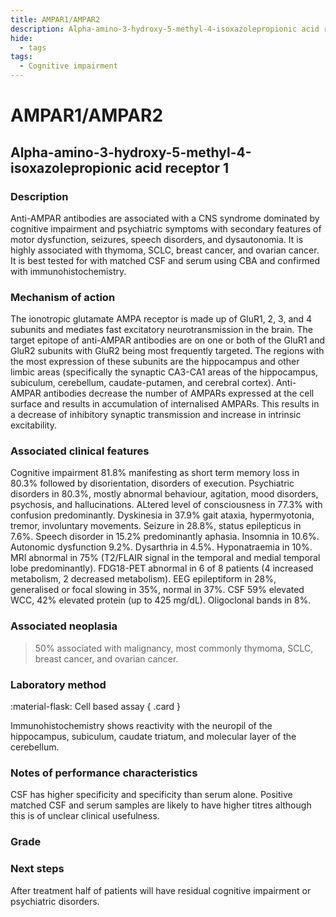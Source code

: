 ```yaml
---
title: AMPAR1/AMPAR2
description: Alpha-amino-3-hydroxy-5-methyl-4-isoxazolepropionic acid receptor 1
hide:
  - tags
tags:
  - Cognitive impairment
---
```


# AMPAR1/AMPAR2

## **Alpha-amino-3-hydroxy-5-methyl-4-isoxazolepropionic acid receptor 1**

### Description
Anti-AMPAR antibodies are associated with a CNS syndrome dominated by cognitive impairment and psychiatric symptoms with secondary features of motor dysfunction, seizures, speech disorders, and dysautonomia. It is highly associated with thymoma, SCLC, breast cancer, and ovarian cancer. It is best tested for with matched CSF and serum using CBA and confirmed with immunohistochemistry.

### Mechanism of action
The ionotropic glutamate AMPA receptor is made up of GluR1, 2, 3, and 4 subunits and mediates fast excitatory neurotransmission in the brain. The target epitope of anti-AMPAR antibodies are on one or both of the GluR1 and GluR2 subunits with GluR2 being most frequently targeted. The regions with the most expression of these subunits are the hippocampus and other limbic areas (specifically the synaptic CA3-CA1 areas of the hippocampus, subiculum, cerebellum, caudate-putamen, and cerebral cortex). Anti-AMPAR antibodies decrease the number of AMPARs expressed at the cell surface and results in accumulation of internalised AMPARs. This results in a decrease of inhibitory synaptic transmission and increase in intrinsic excitability.

### Associated clinical features
Cognitive impairment 81.8% manifesting as short term memory loss in 80.3% followed by disorientation, disorders of execution. Psychiatric disorders in 80.3%, mostly abnormal behaviour, agitation, mood disorders, psychosis, and hallucinations. ALtered level of consciousness in 77.3% with confusion predominantly. Dyskinesia in 37.9% gait ataxia, hypermyotonia, tremor, involuntary movements. Seizure in 28.8%, status epilepticus in 7.6%. Speech disorder in 15.2% predominantly aphasia. Insomnia in 10.6%. Autonomic dysfunction 9.2%. Dysarthria in 4.5%. Hyponatraemia in 10%. MRI abnormal in 75% (T2/FLAIR signal in the temporal and medial temporal lobe predominantly). FDG18-PET abnormal in 6 of 8 patients (4 increased metabolism, 2 decreased metabolism). EEG epileptiform in 28%, generalised or focal slowing in 35%, normal in 37%. CSF 59% elevated WCC, 42% elevated protein (up to 425 mg/dL). Oligoclonal bands in 8%.

### Associated neoplasia
>50% associated with malignancy, most commonly thymoma, SCLC, breast cancer, and ovarian cancer.

### Laboratory method
<div class="grid" markdown>

:material-flask: Cell based assay
{ .card }

</div>

Immunohistochemistry shows reactivity with the neuropil of the hippocampus, subiculum, caudate triatum, and molecular layer of the cerebellum.

### Notes of performance characteristics
CSF has higher specificity and specificity than serum alone. Positive matched CSF and serum samples are likely to have higher titres although this is of unclear clinical usefulness.

### Grade

### Next steps
After treatment half of patients will have residual cognitive impairment or psychiatric disorders.

[^1]: Lai, Meizan, Ethan G. Hughes, Xiaoyu Peng, Lei Zhou, Amy J. Gleichman, Huidy Shu, Sabrina Matà, et al. “AMPA Receptor Antibodies in Limbic Encephalitis Alter Synaptic Receptor Location.” Annals of Neurology 65, no. 4 (2009): 424–34. https://doi.org/10.1002/ana.21589.
[^2]: Zhang, Tian-Yi, Meng-Ting Cai, Yang Zheng, Qi-Lun Lai, Chun-Hong Shen, Song Qiao, and Yin-Xi Zhang. “Anti-Alpha-Amino-3-Hydroxy-5-Methyl-4-Isoxazolepropionic Acid Receptor Encephalitis: A Review.” Frontiers in Immunology 12 (May 21, 2021): 652820. https://doi.org/10.3389/fimmu.2021.652820.
[^3]: Hoftberger, R., A. van Sonderen, F. Leypoldt, D. Houghton, M. Geschwind, J. Gelfand, M. Paredes, et al. “Encephalitis and AMPA Receptor Antibodies: Novel Findings in a Case Series of 22 Patients.” Neurology 84, no. 24 (June 16, 2015): 2403–12. https://doi.org/10.1212/WNL.0000000000001682.
[^4]: Graus, Francesc, Alberto Vogrig, Sergio Muñiz-Castrillo, Jean-Christophe G. Antoine, Virginie Desestret, Divyanshu Dubey, Bruno Giometto, et al. “Updated Diagnostic Criteria for Paraneoplastic Neurologic Syndromes.” Neurology - Neuroimmunology Neuroinflammation 8, no. 4 (July 2021): e1014. https://doi.org/10.1212/NXI.0000000000001014.
